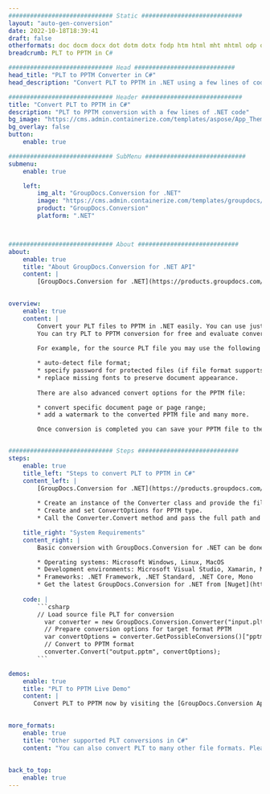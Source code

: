 ```yaml
---
############################# Static ############################
layout: "auto-gen-conversion"
date: 2022-10-18T18:39:41
draft: false
otherformats: doc docm docx dot dotm dotx fodp htm html mht mhtml odp odt otp pot potm potx pps ppsm ppsx ppt pptm pptx rtf
breadcrumb: PLT to PPTM in C#

############################# Head ############################
head_title: "PLT to PPTM Converter in C#"
head_description: "Convert PLT to PPTM in .NET using a few lines of code. Use the GroupDocs Document Conversion API to convert over 160 file formats."

############################# Header ############################
title: "Convert PLT to PPTM in C#"
description: "PLT to PPTM conversion with a few lines of .NET code"
bg_image: "https://cms.admin.containerize.com/templates/aspose/App_Themes/V3/images/bg/header1.png"
bg_overlay: false
button:
    enable: true

############################# SubMenu ############################
submenu:
    enable: true

    left:
        img_alt: "GroupDocs.Conversion for .NET"
        image: "https://cms.admin.containerize.com/templates/groupdocs/images/product-logos/90x90-noborder/groupdocs-conversion-net.png"
        product: "GroupDocs.Conversion"
        platform: ".NET"



############################# About ############################
about:
    enable: true
    title: "About GroupDocs.Conversion for .NET API"
    content: |
        [GroupDocs.Conversion for .NET](https://products.groupdocs.com/conversion/net/) can be used to convert Microsoft Word, Excel, PowerPoint, PDF, Visio and other formats. GroupDocs.Conversion is a standalone API that is suitable for back-end and internal systems where high performance is required. It does not depend on any software such as Microsoft or Open Office.
    

overview:
    enable: true
    content: |
        Convert your PLT files to PPTM in .NET easily. You can use just a couple of C# code lines in any platform of your choice like - Windows, Linux, macOS.
        You can try PLT to PPTM conversion for free and evaluate conversion results quality.  Along with simple file conversion scenarios you can try more advanced options for loading source PLT file and for saving output PPTM result. 
        
        For example, for the source PLT file you may use the following load options:

        * auto-detect file format;
        * specify password for protected files (if file format supports it);
        * replace missing fonts to preserve document appearance.
        
        There are also advanced convert options for the PPTM file:

        * convert specific document page or page range;
        * add a watermark to the converted PPTM file and many more.

        Once conversion is completed you can save your PPTM file to the local file path or any third-party storage like FTP, Amazon S3, Google Drive, Dropbox etc. Please note - to convert PLT to PPTM there is no need for any additional software installed - like MS Office, Open Office, Adobe Acrobat Reader etc.


############################# Steps ############################
steps:
    enable: true
    title_left: "Steps to convert PLT to PPTM in C#"
    content_left: |
        [GroupDocs.Conversion for .NET](https://products.groupdocs.com/conversion/net/) makes it easy for developers to convert a PLT file to PPTM with a few lines of code.
        
        * Create an instance of the Converter class and provide the file PLT with the full path
        * Create and set ConvertOptions for PPTM type.
        * Call the Converter.Convert method and pass the full path and format (PPTM) as a parameter

    title_right: "System Requirements"
    content_right: |
        Basic conversion with GroupDocs.Conversion for .NET can be done in just a few simple steps. Our APIs are supported on all major platforms and operating systems. Before executing the code below, make sure you have the following prerequisites installed on your system.

        * Operating systems: Microsoft Windows, Linux, MacOS
        * Development environments: Microsoft Visual Studio, Xamarin, MonoDevelop
        * Frameworks: .NET Framework, .NET Standard, .NET Core, Mono
        * Get the latest GroupDocs.Conversion for .NET from [Nuget](https://www.nuget.org/packages/groupdocs.conversion)
         
    code: |
        ```csharp    
        // Load source file PLT for conversion
          var converter = new GroupDocs.Conversion.Converter("input.plt");
          // Prepare conversion options for target format PPTM
          var convertOptions = converter.GetPossibleConversions()["pptm"].ConvertOptions;
          // Convert to PPTM format
          converter.Convert("output.pptm", convertOptions);
        ```

demos:
    enable: true
    title: "PLT to PPTM Live Demo"
    content: |
       Convert PLT to PPTM now by visiting the [GroupDocs.Conversion App](https://products.groupdocs.app/conversion/family) website. Online demo has the following advantages
          

more_formats:
    enable: true
    title: "Other supported PLT conversions in C#"
    content: "You can also convert PLT to many other file formats. Please see the list below."
       
       
back_to_top:
    enable: true
---
```

